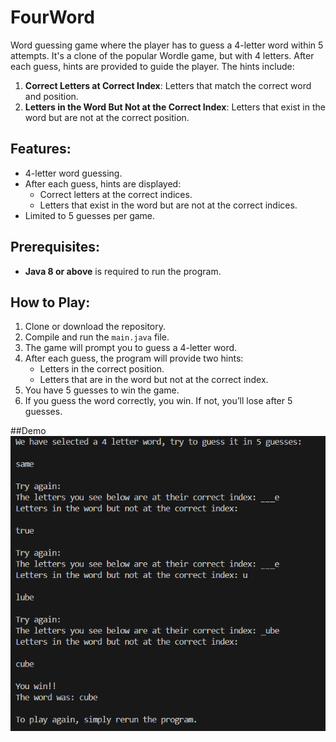 # FourWord
Word guessing game where the player has to guess a 4-letter word within 5 attempts. It's a clone of the popular Wordle game, but with 4 letters. After each guess, hints are provided to guide the player. The hints include:
1. **Correct Letters at Correct Index**: Letters that match the correct word and position.
2. **Letters in the Word But Not at the Correct Index**: Letters that exist in the word but are not at the correct position.

## Features:
- 4-letter word guessing.
- After each guess, hints are displayed:
  - Correct letters at the correct indices.
  - Letters that exist in the word but are not at the correct indices.
- Limited to 5 guesses per game.

## Prerequisites:
- **Java 8 or above** is required to run the program.

## How to Play:
1. Clone or download the repository.
2. Compile and run the `main.java` file.
3. The game will prompt you to guess a 4-letter word.
4. After each guess, the program will provide two hints:
   - Letters in the correct position.
   - Letters that are in the word but not at the correct index.
5. You have 5 guesses to win the game.
6. If you guess the word correctly, you win. If not, you’ll lose after 5 guesses.

##Demo 
![Sample Image](Demo.png)
